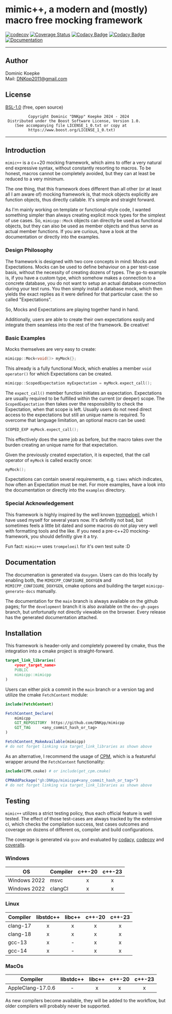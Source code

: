 # mimic++, a modern and (mostly) macro free mocking framework

[![codecov](https://codecov.io/gh/DNKpp/mimicpp/graph/badge.svg?token=T9EpgyuyUi)](https://codecov.io/gh/DNKpp/mimicpp)
[![Coverage Status](https://coveralls.io/repos/github/DNKpp/mimicpp/badge.svg)](https://coveralls.io/github/DNKpp/mimicpp)
[![Codacy Badge](https://app.codacy.com/project/badge/Grade/b852271c6e8742fe8a1667e679dc422b)](https://app.codacy.com/gh/DNKpp/mimicpp/dashboard?utm_source=gh&utm_medium=referral&utm_content=&utm_campaign=Badge_grade)
[![Codacy Badge](https://app.codacy.com/project/badge/Coverage/b852271c6e8742fe8a1667e679dc422b)](https://app.codacy.com/gh/DNKpp/mimicpp/dashboard?utm_source=gh&utm_medium=referral&utm_content=&utm_campaign=Badge_coverage)
[![Documentation](https://img.shields.io/badge/docs-doxygen-blue)](https://dnkpp.github.io/mimicpp/)

---

## Author
Dominic Koepke  
Mail: [DNKpp2011@gmail.com](mailto:dnkpp2011@gmail.com)

## License
[BSL-1.0](LICENSE_1_0.txt) (free, open source)

```text
          Copyright Dominic "DNKpp" Koepke 2024 - 2024
 Distributed under the Boost Software License, Version 1.0.
    (See accompanying file LICENSE_1_0.txt or copy at
          https://www.boost.org/LICENSE_1_0.txt)
```

---

## Introduction
``mimic++`` is a c++20 mocking framework, which aims to offer a very natural end expressive syntax, without constantly resorting to macros.
To be honest, macros cannot be completely avoided, but they can at least be reduced to a very minimum.

The one thing, that this framework does different than all other (or at least all I am aware of) mocking framework is, that mock objects explicitly are function objects,
thus directly callable. It's simple and straight forward.

As I'm mainly working on template or functional-style code, I wanted something simpler than always creating explicit mock types for the simplest of use cases.
So, ``mimicpp::Mock`` objects can directly be used as functional objects, but they can also be used as member objects and thus serve as actual member functions.
If you are curious, have a look at the documentation or directly into the examples.

### Design Philosophy
The framework is designed with two core concepts in mind: Mocks and Expectations.
Mocks can be used to define behaviour on a per test-case basis, without the necessity of creating dozens of types. The go-to example is,
if you have a custom type, which somehow makes a connection to a concrete database, you do not want to setup an actual database connection during
your test runs. You then simply install a database mock, which then yields the exact replies as it were defined for that particular case:
the so called "Expectations".

So, Mocks and Expectations are playing together hand in hand.

Additionally, users are able to create their own expectations easily and integrate them seamless into the rest of the framework. Be creative!

### Basic Examples
Mocks themselves are very easy to create:
```cpp
mimicpp::Mock<void()> myMock{};
```
This already is a fully functional Mock, which enables a member ``void operator()`` for which Expectations can be created.

```cpp
mimicpp::ScopedExpectation myExpectation = myMock.expect_call();
```
The ``expect_call()`` member function initiates an expectation. Expectations are usually required to be fulfilled within the current (or deeper) scope.
The ``ScopedExpectation`` then takes over the responsibility to check the Expectation, when that scope is left. Usually users do not need direct
access to the expectations but still an unique name is required. To overcome that language limitation, an optional macro can be used:
```cpp
SCOPED_EXP myMock.expect_call();
```
This effectively does the same job as before, but the macro takes over the burden creating an unique name for that expectation.

Given the previously created expectation, it is expected, that the call operator of ``myMock`` is called exactly once:
```cpp
myMock();
```

Expectations can contain several requirements, e.g. ``times`` which indicates, how often an Expectation must be met.
For more examples, have a look into the documentation or directly into the ``examples`` directory.


### Special Acknowledgement
This framework is highly inspired by the well known [trompeloeil](https://github.com/rollbear/trompeloeil), which I have used myself for several years now.
It's definitly not bad, but sometimes feels a little bit dated and some macros do not play very well with formatting tools and the like.
If you need a pre-c++20 mocking-framework, you should definitly give it a try.

Fun fact: ``mimic++`` uses ``trompeloeil`` for it's own test suite :D

## Documentation
The documenation is generated via ``doxygen``. Users can do this locally by enabling both, the ``MIMICPP_CONFIGURE_DOXYGEN`` and ``MIMICPP_CONFIGURE_DOXYGEN``,
cmake options and building the target ``mimicpp-generate-docs`` manually.

The documentation for the ``main`` branch is always available on the github pages; for the ``development`` branch it is also available on the ``dev-gh-pages`` branch,
but unfortunatly not directly viewable on the browser.
Every release has the generated documentation attached.

## Installation
This framework is header-only and completely powered by cmake, thus the integration into a cmake project is straight-forward.
```cmake
target_link_libraries(
	<your_target_name>
	PUBLIC
	mimicpp::mimicpp
)
```

Users can either pick a commit in the ``main`` branch or a version tag and utilize the cmake ``FetchContent`` module:
```cmake
include(FetchContent)

FetchContent_Declare(
	mimicpp
	GIT_REPOSITORY	https://github.com/DNKpp/mimicpp
	GIT_TAG		<any_commit_hash_or_tag>
)

FetchContent_MakeAvailable(mimicpp)
# do not forget linking via target_link_libraries as shown above
```

As an alternative, I recommend the usage of [CPM](https://github.com/cpm-cmake/CPM.cmake), which is a featureful wrapper around the ``FetchContent``
functionality:
```cmake
include(CPM.cmake) # or include(get_cpm.cmake)

CPMAddPackage("gh:DNKpp/mimicpp#<any_commit_hash_or_tag>")
# do not forget linking via target_link_libraries as shown above
```

## Testing
``mimic++`` utilizes a strict testing policy, thus each official feature is well tested. The effect of those test-cases are always tracked by the extensive ci,
which checks the compilation success, test cases outcomes and coverage on dozens of different os, compiler and build configurations.

The coverage is generated via ``gcov`` and evaluated by
[codacy](https://app.codacy.com/gh/DNKpp/mimicpp/dashboard),
[codecov](https://app.codecov.io/gh/DNKpp/mimicpp) and
[coveralls](https://coveralls.io/github/DNKpp/mimicpp).

### Windows
| OS           | Compiler | c++-20 | c++-23 |
|--------------|----------|:------:|:------:|
| Windows 2022 | msvc     |    x   |    x   |
| Windows 2022 | clangCl  |    x   |    x   |

### Linux
| Compiler | libstdc++ | libc++ | c++-20 | c++-23 |
|----------|:---------:|:------:|:------:|:------:|
| clang-17 |     x     |    x   |    x   |    x   |
| clang-18 |     x     |    x   |    x   |    x   |
| gcc-13   |     x     |    -   |    x   |    x   |
| gcc-14   |     x     |    -   |    x   |    x   |

### MacOs
| Compiler          | libstdc++ | libc++ | c++-20 | c++-23 |
|-------------------|:---------:|:------:|:------:|:------:|
| AppleClang-17.0.6 |     -     |    x   |    x   |    x   |

As new compilers become available, they will be added to the workflow, but older compilers will probably never be supported.
